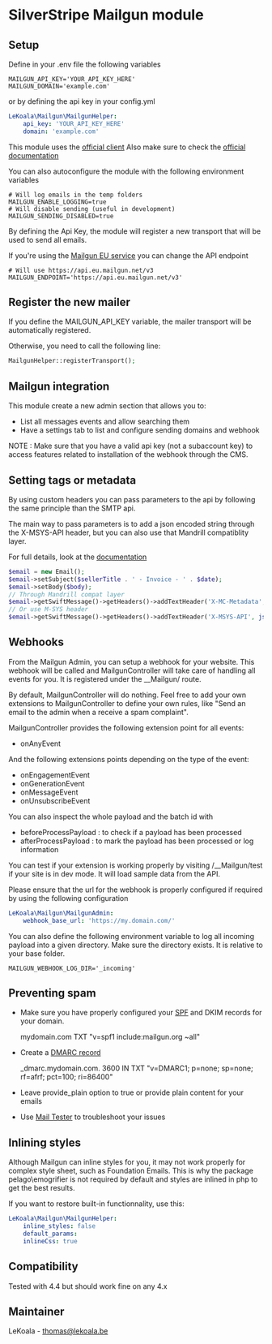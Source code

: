# SilverStripe Mailgun module

## Setup

Define in your .env file the following variables

	MAILGUN_API_KEY='YOUR_API_KEY_HERE'
	MAILGUN_DOMAIN='example.com'

or by defining the api key in your config.yml

```yaml
LeKoala\Mailgun\MailgunHelper:
    api_key: 'YOUR_API_KEY_HERE'
    domain: 'example.com'
```

This module uses the [official client](https://github.com/mailgun/mailgun-php)
Also make sure to check the [official documentation](https://documentation.mailgun.com/en/latest/index.html)

You can also autoconfigure the module with the following environment variables

    # Will log emails in the temp folders
    MAILGUN_ENABLE_LOGGING=true
    # Will disable sending (useful in development)
	MAILGUN_SENDING_DISABLED=true

By defining the Api Key, the module will register a new transport that will be used to send all emails.

If you're using the [Mailgun EU service](https://documentation.mailgun.com/en/latest/api-intro.html#base-url) you can change the API endpoint

    # Will use https://api.eu.mailgun.net/v3
    MAILGUN_ENDPOINT='https://api.eu.mailgun.net/v3'

## Register the new mailer

If you define the MAILGUN_API_KEY variable, the mailer transport will be automatically registered.

Otherwise, you need to call the following line:

```php
MailgunHelper::registerTransport();
```

## Mailgun integration

This module create a new admin section that allows you to:

- List all messages events and allow searching them
- Have a settings tab to list and configure sending domains and webhook

NOTE : Make sure that you have a valid api key (not a subaccount key) to access
features related to installation of the webhook through the CMS.

## Setting tags or metadata

By using custom headers you can pass parameters to the api by following the
same principle than the SMTP api.

The main way to pass parameters is to add a json encoded string through the
X-MSYS-API header, but you can also use that Mandrill compatiblity layer.

For full details, look at the [documentation](https://developers.Mailgun.com/api/smtp/)

```php
$email = new Email();
$email->setSubject($sellerTitle . ' - Invoice - ' . $date);
$email->setBody($body);
// Through Mandrill compat layer
$email->getSwiftMessage()->getHeaders()->addTextHeader('X-MC-Metadata', json_encode(['RecordID' => $this->ID]));
// Or use M-SYS header
$email->getSwiftMessage()->getHeaders()->addTextHeader('X-MSYS-API', json_encode(['metadata' => ['RecordID' => $this->ID]]));
```

## Webhooks

From the Mailgun Admin, you can setup a webhook for your website. This webhook
will be called and MailgunController will take care of handling all events
for you. It is registered under the __Mailgun/ route.

By default, MailgunController will do nothing. Feel free to add your own
extensions to MailgunController to define your own rules, like "Send an
email to the admin when a receive a spam complaint".

MailgunController provides the following extension point for all events:
- onAnyEvent

And the following extensions points depending on the type of the event:
- onEngagementEvent
- onGenerationEvent
- onMessageEvent
- onUnsubscribeEvent

You can also inspect the whole payload and the batch id with
- beforeProcessPayload : to check if a payload has been processed
- afterProcessPayload : to mark the payload has been processed or log information

You can test if your extension is working properly by visiting /__Mailgun/test
if your site is in dev mode. It will load sample data from the API.

Please ensure that the url for the webhook is properly configured if required
by using the following configuration

```yaml
LeKoala\Mailgun\MailgunAdmin:
    webhook_base_url: 'https://my.domain.com/'
```

You can also define the following environment variable to log all incoming payload into a given
directory. Make sure the directory exists. It is relative to your base folder.

    MAILGUN_WEBHOOK_LOG_DIR='_incoming'

## Preventing spam

- Make sure you have properly configured your [SPF](https://mxtoolbox.com/SPFRecordGenerator.aspx) and DKIM records for your domain.

    mydomain.com   TXT   "v=spf1 include:mailgun.org ~all"

- Create a [DMARC record](https://www.unlocktheinbox.com/dmarcwizard/)

    _dmarc.mydomain.com. 3600 IN TXT "v=DMARC1; p=none; sp=none; rf=afrf; pct=100; ri=86400"

- Leave provide_plain option to true or provide plain content for your emails
- Use [Mail Tester](http://www.mail-tester.com/) to troubleshoot your issues

## Inlining styles

Although Mailgun can inline styles for you, it may not work properly for complex
style sheet, such as Foundation Emails. This is why the package pelago\emogrifier
is not required by default and styles are inlined in php to get the best results.

If you want to restore built-in functionnality, use this:

```yaml
LeKoala\Mailgun\MailgunHelper:
    inline_styles: false
    default_params:
    inlineCss: true
```

## Compatibility
Tested with 4.4 but should work fine on any 4.x

## Maintainer
LeKoala - thomas@lekoala.be
